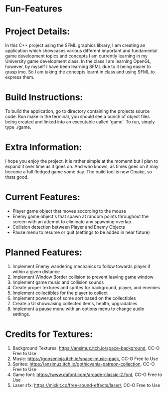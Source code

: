 # Fun-Features

# Project Details:
In this C++ project using the SFML graphics library, I am creating an application which showcases various different important and fundamental game development topics and concepts I am currently learning in my University game development class. In the class I am learning OpenGL, however, by myself I have been learning SFML due to it being easier to grasp imo. So I am taking the concepts learnt in class and using SFML to express them.

# Build Instructions:
To build the application, go to directory containing the projects source code. Run make in the terminal, you should see a bunch of object files being created and linked into an executable called 'game'. To run, simply type ./game.

# Extra Information:
I hope you enjoy the project, it is rather simple at the momemt but I plan to expand it over time as it goes on. And who knows, as times goes on it may become a full fledged game some day. The build tool is now Cmake, so thats good.

# Current Features:
- Player game object that moves according to the mouse
- Enemy game object's that spawn at random points throughout the screen with an attempt to eliminate any spawning overlap.
- Collision detection between Player and Enemy Objects
- Pause menu to resume or quit (settings to be added in near future)

# Planned Features:
1. Implement Enemy wandering mechanics to follow towards player if within a given distance
2. Implement Window Border collision to prevent leaving game window
3. Implement game music and collision sounds
4. Create proper textures and sprites for background, player, and enemies
5. Implement collectibles for the player to collect
6. Implement powerups of some sort based on the collectibles
7. Create a UI showcasing collected items, health, upgradables.
8. Implement a pause menu with an options menu to change audio settings.

# Credits for Textures:
1. Background Textures: https://ansimuz.itch.io/space-background, CC-O Free to Use
2. Music: https://gooseninja.itch.io/space-music-pack, CC-O Free to Use
3. Sprites: https://ansimuz.itch.io/gothicvania-patreon-collection, CC-O Free to Use
4. Game font: https://www.dafont.com/arcade-classic-2.font, CC-O Free to Use
5. Laser sfx: https://mixkit.co/free-sound-effects/laser/, CC-O Free to Use
